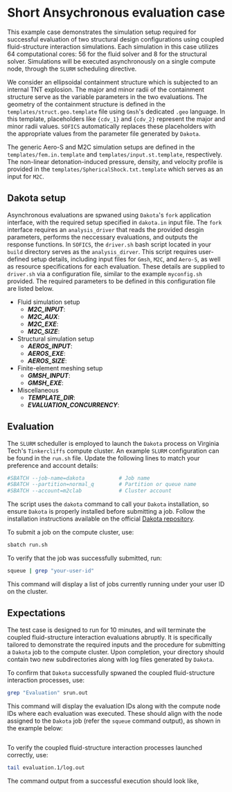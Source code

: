 # Short Ansychronous evaluation case

This example case demonstrates the simulation setup required for successful evaluation of two structural design configurations using coupled fluid-structure interaction simulations. Each simulation in this case utilizes 64 computational cores: 56 for the fluid solver and 8 for the structural solver. Simulations will be executed asynchronously on a single compute node, through the `SLURM` scheduling directive.

We consider an ellipsoidal containment structure which is subjected to an internal TNT explosion. The major and minor radii of the containment structure serve as the variable parameters in the two evaluations. The geometry of the containment structure is defined in the `templates/struct.geo.template` file using `Gmsh`'s dedicated `.geo` language. In this template, placeholders like `{cdv_1}` and `{cdv_2}` represent the major and minor radii values. `SOFICS` automatically replaces these placeholders with the appropriate values from the parameter file generated by `Dakota`.

The generic Aero-S and M2C simulation setups are defined in the `templates/fem.in.template` and `templates/input.st.template`, respectively. The non-linear detonation-induced pressure, density, and velocity profile is provided in the `templates/SphericalShock.txt.template` which serves as an input for `M2C`.

<!-- ## Structural simualtion setup -->

<!-- ## Fluid simulation setup -->

## Dakota setup

Asynchronous evaluations are spwaned using `Dakota`'s `fork` application interface, with the required setup specified in `dakota.in` input file. The `fork` interface requires an `analysis_driver` that reads the provided desgin parameters, performs the neccessary evaluations, and outputs the response functions. In `SOFICS`, the `driver.sh` bash script located in your `build` directory serves as the `analysis_dirver`. This script requires user-defined setup details, including input files for `Gmsh`, `M2C`, and `Aero-S`, as well as resource specifications for each evaluation. These details are supplied to `driver.sh` via a configuration file, similar to the example `myconfig.sh` provided. The required parameters to be defined in this configuration file are listed below.

* Fluid simulation setup
    * ***M2C_INPUT***:
    * ***M2C_AUX***:
    * ***M2C_EXE***:
    * ***M2C_SIZE***:
* Structural simulation setup
    * ***AEROS_INPUT***:
    * ***AEROS_EXE***:
    * ***AEROS_SIZE***:
* Finite-element meshing setup
    * ***GMSH_INPUT***:
    * ***GMSH_EXE***:
* Miscellaneous
    * ***TEMPLATE_DIR***:
    * ***EVALUATION_CONCURRENCY***:

## Evaluation

The `SLURM` scheduller is employed to launch the `Dakota` process on Virginia Tech's `Tinkercliffs` compute cluster. An example `SLURM` configuration can be found in the `run.sh` file. Update the following lines to match your preference and account details:

```sh
#SBATCH --job-name=dakota           # Job name
#SBATCH --partition=normal_q        # Partition or queue name
#SBATCH --account=m2clab            # Cluster account
```

The script uses the `dakota` command to call your `Dakota` installation, so ensure `Dakota` is properly installed before submitting a job. Follow the installation instructions available on the official [Dakota repository](https://github.com/snl-dakota/dakota?tab=coc-ov-file).

To submit a job on the compute cluster, use:

```sh
sbatch run.sh
```

To verify that the job was successfully submitted, run:

```sh
squeue | grep "your-user-id"
```

This command will display a list of jobs currently running under your user ID on the cluster.

## Expectations

The test case is designed to run for 10 minutes, and will terminate the coupled fluid-structure interaction evaluations abruptly. It is specifically tailored to demonstrate the required inputs and the procedure for submitting a `Dakota` job to the compute cluster. Upon completion, your directory should contain two new subdirectories along with log files generated by `Dakota`. 

To confirm that `Dakota` successfully spwaned the coupled fluid-structure interaction processes, use:

```sh
grep "Evaluation" srun.out
```

This command will display the evaluation IDs along with the compute node IDs where each evaluation was executed. These should align with the node assigned to the `Dakota` job (refer the `squeue` command output), as shown in the example below:

![]()

To verify the coupled fluid-structure interaction processes launched correctly, use:

```sh
tail evaluation.1/log.out
```

The command output from a successful execution should look like,

![]()